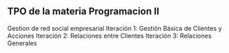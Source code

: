 ## TPO de la materia Programacion II

Gestion de red social empresarial
Iteración 1: Gestión Básica de Clientes y Acciones 
Iteración 2: Relaciones entre Clientes 
Iteración 3: Relaciones Generales 